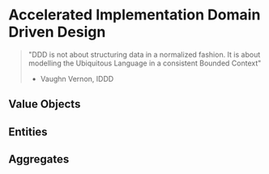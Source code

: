 # Accelerated Implementation Domain Driven Design

> "DDD is not about structuring data in a normalized fashion. 
> It is about modelling the Ubiquitous Language in a consistent Bounded Context" 
> - Vaughn Vernon, IDDD

## Value Objects



## Entities

## Aggregates
